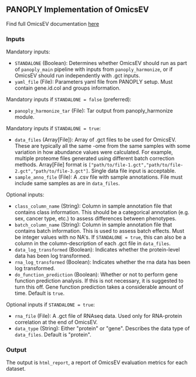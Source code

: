 ## PANOPLY Implementation of OmicsEV

Find full OmicsEV documentation [here](https://github.com/bzhanglab/OmicsEV)

### Inputs

Mandatory inputs:

* `STANDALONE` (Boolean): Determines whether OmicsEV should run as part of `panoply_main` pipeline with inputs from `panoply_harmonize`, or if OmicsEV should run independently with .gct inputs.
* `yaml_file` (File): Parameters yaml file from PANOPLY setup. Must contain gene.id.col and groups information.

Mandatory inputs if `STANDALONE = false` (preferred):

* `panoply_harmonize_tar` (File): Tar output from panoply_harmonize module.

Mandatory inputs if `STANDALONE = true`:

* `data_files` (Array[File]): Array of .gct files to be used for OmicsEV. These are typically all the same -ome from the same samples with some variation in how abundance values were calculated. For example, multiple proteome files generated using different batch correction methods. Array[File] format is `["path/to/file-1.gct","path/to/file-2.gct","path/to/file-3.gct"]`. Single data file input is acceptable.
* `sample_anno_file` (File): A .csv file with sample annotations. File must include same samples as are in `data_files`.


Optional inputs:

* `class_column_name` (String): Column in sample annotation file that contains class information. This should be a categorical annotation (e.g. sex, cancer type, etc.) to assess differences between phenotypes.
* `batch_column_name` (String): Column in sample annotation file that contains batch information. This is used to assess batch effects. Must be integer values with no NA's. If `STANDALONE = true`, this can also be a column in the column-description of each .gct file in `data_files`.
* `data_log_transformed` (Boolean): Indicates whether the protein-level data has been log transformed.
* `rna_log_transformed` (Boolean): Indicates whether the rna data has been log transformed.
* `do_function_prediction` (Boolean): Whether or not to perform gene function prediction analysis. If this is not necessary, it is suggested to turn this off. Gene function prediction takes a considerable amount of time. Default is `true`.

Optional inputs if `STANDALONE = true`:

* `rna_file` (File): A .gct file of RNAseq data. Used only for RNA-protein correlation at the end of OmicsEV.
* `data_type` (String): Either "protein" or "gene". Describes the data type of `data_files`. Default is "protein".

### Output

The output is `html_report`, a report of OmicsEV evaluation metrics for each dataset.